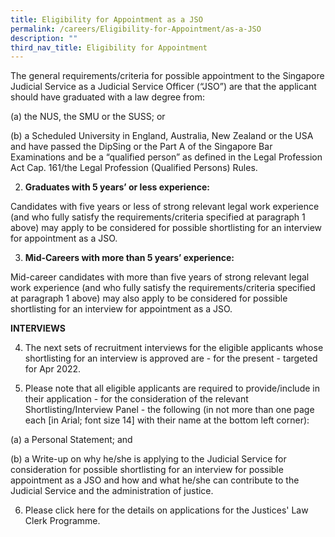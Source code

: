 ```yaml
---
title: Eligibility for Appointment as a JSO
permalink: /careers/Eligibility-for-Appointment/as-a-JSO
description: ""
third_nav_title: Eligibility for Appointment
---
```

The general requirements/criteria for possible appointment to the Singapore Judicial Service as a Judicial Service Officer (“JSO”) are that the applicant should have graduated with a law degree from:

(a) the NUS, the SMU or the SUSS; or

(b) a Scheduled University in England, Australia, New Zealand or the USA and have passed the DipSing or the Part A of the Singapore Bar Examinations and be a “qualified person” as defined in the Legal Profession Act Cap. 161/the Legal Profession (Qualified Persons) Rules.

2. **Graduates with 5 years’ or less experience:**

Candidates with five years or less of strong relevant legal work experience (and who fully satisfy the requirements/criteria specified at paragraph 1 above) may apply to be considered for possible shortlisting for an interview for appointment as a JSO.

3. **Mid-Careers with more than 5 years’ experience:**

Mid-career candidates with more than five years of strong relevant legal work experience (and who fully satisfy the requirements/criteria specified at paragraph 1 above) may also apply to be considered for possible shortlisting for an interview for appointment as a JSO.

**INTERVIEWS**

4. The next sets of recruitment interviews for the eligible applicants whose shortlisting for an interview is approved are - for the present - targeted for Apr 2022.

5. Please note that all eligible applicants are required to provide/include in their application - for the consideration of the relevant Shortlisting/Interview Panel - the following (in not more than one page each [in Arial; font size 14] with their name at the bottom left corner):

(a) a Personal Statement; and

(b) a Write-up
on why he/she is applying to the Judicial Service for consideration for possible shortlisting for an interview for possible appointment as a JSO and how and what he/she can contribute to the Judicial Service and the administration of justice.

6. Please click here for the details on applications for the Justices' Law Clerk Programme.